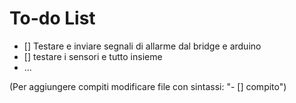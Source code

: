 # To-do List
- [] Testare e inviare segnali di allarme dal bridge e arduino
- [] testare i sensori e tutto insieme
- ...



(Per aggiungere compiti modificare file con sintassi: "- [] compito") 
